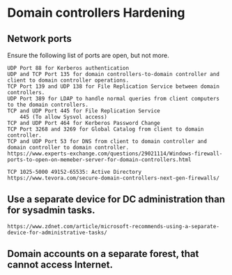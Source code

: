 # Domain controllers Hardening

## Network ports
Ensure the following list of ports are open, but not more.

	UDP Port 88 for Kerberos authentication
	UDP and TCP Port 135 for domain controllers-to-domain controller and client to domain controller operations.
	TCP Port 139 and UDP 138 for File Replication Service between domain controllers.
	UDP Port 389 for LDAP to handle normal queries from client computers to the domain controllers.
	TCP and UDP Port 445 for File Replication Service
		445 (To allow Sysvol access)
	TCP and UDP Port 464 for Kerberos Password Change
	TCP Port 3268 and 3269 for Global Catalog from client to domain controller.
	TCP and UDP Port 53 for DNS from client to domain controller and domain controller to domain controller.
	https://www.experts-exchange.com/questions/29021114/Windows-firewall-ports-to-open-on-memeber-server-for-domain-controllers.html

	TCP 1025-5000 49152-65535: Active Directory  https://www.tevora.com/secure-domain-controllers-next-gen-firewalls/


## Use a separate device for DC administration than for sysadmin tasks.
	https://www.zdnet.com/article/microsoft-recommends-using-a-separate-device-for-administrative-tasks/

## Domain accounts on a separate forest, that cannot access Internet.